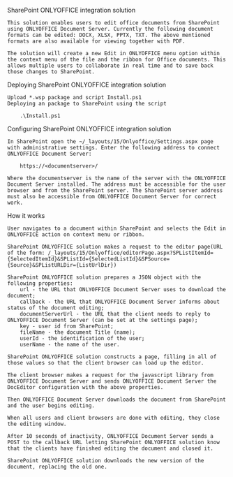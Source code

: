 SharePoint ONLYOFFICE integration solution

	This solution enables users to edit office documents from SharePoint using ONLYOFFICE Document Server. Currently the following document formats can be edited: DOCX, XLSX, PPTX, TXT. The above mentioned formats are also available for viewing together with PDF.

	The solution will create a new Edit in ONLYOFFICE menu option within the context menu of the file and the ribbon for Office documents. This allows multiple users to collaborate in real time and to save back those changes to SharePoint.

Deploying SharePoint ONLYOFFICE integration solution

	Upload *.wsp package and script Install.ps1 
	Deploying an package to SharePoint using the script 
		
		.\Install.ps1 
	
Configuring SharePoint ONLYOFFICE integration solution
	
	In SharePoint open the ~/_layouts/15/Onlyoffice/Settings.aspx page with administrative settings. Enter the following address to connect ONLYOFFICE Document Server:
		
		https://<documentserver>/
	
	Where the documentserver is the name of the server with the ONLYOFFICE Document Server installed. The address must be accessible for the user browser and from the SharePoint server. The SharePoint server address must also be accessible from ONLYOFFICE Document Server for correct work.
	
How it works
	
	User navigates to a document within SharePoint and selects the Edit in ONLYOFFICE action on context menu or ribbon.
	
	SharePoint ONLYOFFICE solution makes a request to the editor page(URL of the form: /_layouts/15/Onlyoffice/editorPage.aspx?SPListItemId={SelectedItemId}&SPListId={SelectedListId}&SPSource={Source}&SPListURLDir={ListUrlDir})
	
	SharePoint ONLYOFFICE solution prepares a JSON object with the following properties:
		url - the URL that ONLYOFFICE Document Server uses to download the document;
		callback - the URL that ONLYOFFICE Document Server informs about status of the document editing;
		documentServerUrl - the URL that the client needs to reply to ONLYOFFICE Document Server (can be set at the settings page);
		key - user id from SharePoint;
		fileName - the document Title (name);
		userId - the identification of the user;
		userName - the name of the user.
	
	SharePoint ONLYOFFICE solution constructs a page, filling in all of those values so that the client browser can load up the editor.
	
	The client browser makes a request for the javascript library from ONLYOFFICE Document Server and sends ONLYOFFICE Document Server the DocEditor configuration with the above properties.
	
	Then ONLYOFFICE Document Server downloads the document from SharePoint and the user begins editing.
	
	When all users and client browsers are done with editing, they close the editing window.
	
	After 10 seconds of inactivity, ONLYOFFICE Document Server sends a POST to the callback URL letting SharePoint ONLYOFFICE solution know that the clients have finished editing the document and closed it.
	
	SharePoint ONLYOFFICE solution downloads the new version of the document, replacing the old one.
	
